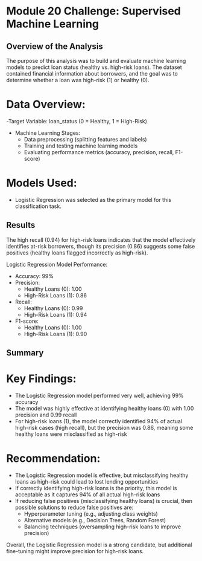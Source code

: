 # Module 20 Challenge: Supervised Machine Learning

## Overview of the Analysis

The purpose of this analysis was to build and evaluate machine learning models to predict loan status (healthy vs. high-risk loans). The dataset contained financial information about borrowers, and the goal was to determine whether a loan was high-risk (1) or healthy (0).

# Data Overview:
-Target Variable: loan_status (0 = Healthy, 1 = High-Risk)
- Machine Learning Stages:
    - Data preprocessing (splitting features and labels)
    - Training and testing machine learning models
    - Evaluating performance metrics (accuracy, precision, recall, F1-score)

# Models Used:
- Logistic Regression was selected as the primary model for this classification task.

## Results
The high recall (0.94) for high-risk loans indicates that the model effectively identifies at-risk borrowers, though its precision (0.86) suggests some false positives (healthy loans flagged incorrectly as high-risk).
 
Logistic Regression Model Performance:
- Accuracy: 99%
- Precision:
    - Healthy Loans (0): 1.00
    - High-Risk Loans (1): 0.86
- Recall:
    - Healthy Loans (0): 0.99
    - High-Risk Loans (1): 0.94
- F1-score:
    - Healthy Loans (0): 1.00
    - High-Risk Loans (1): 0.90

## Summary
# Key Findings:
- The Logistic Regression model performed very well, achieving 99% accuracy
- The model was highly effective at identifying healthy loans (0) with 1.00 precision and 0.99 recall
- For high-risk loans (1), the model correctly identified 94% of actual high-risk cases (high recall), but the precision was 0.86, meaning some healthy loans were misclassified as high-risk

# Recommendation:
- The Logistic Regression model is effective, but misclassifying healthy loans as high-risk could lead to lost lending opportunities
- If correctly identifying high-risk loans is the priority, this model is acceptable as it captures 94% of all actual high-risk loans
- If reducing false positives (misclassifying healthy loans) is crucial, then possible solutions to reduce false positives are:
    - Hyperparameter tuning (e.g., adjusting class weights)
    - Alternative models (e.g., Decision Trees, Random Forest)
    - Balancing techniques (oversampling high-risk loans to improve precision)

Overall, the Logistic Regression model is a strong candidate, but additional fine-tuning might improve precision for high-risk loans.
